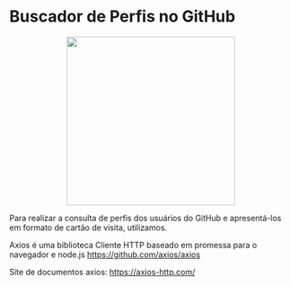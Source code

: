 # Buscador de Perfis no GitHub

<div align="center">
  <img src="https://user-images.githubusercontent.com/114192437/192171179-438a01d4-7d97-44b0-8150-a2885a8c65b1.png" width="300px"/>
</div>

Para realizar a consulta de perfis dos usuários do GitHub e apresentá-los em formato de cartão de visita, utilizamos. 

Axios é uma biblioteca Cliente HTTP baseado em promessa para o navegador e node.js
https://github.com/axios/axios

Site de documentos axios: 
https://axios-http.com/
